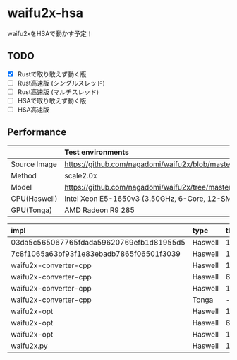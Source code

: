 # waifu2x-hsa

waifu2xをHSAで動かす予定！

## TODO

* [x] Rustで取り敢えず動く版
* [ ] Rust高速版 (シングルスレッド)
* [ ] Rust高速版 (マルチスレッド)
* [ ] HSAで取り敢えず動く版
* [ ] HSA高速版

## Performance

||Test environments|
|:--|:---------------------------------------------|
|Source Image|https://github.com/nagadomi/waifu2x/blob/master/images/miku_small.png|
|Method|scale2.0x|
|Model|https://github.com/nagadomi/waifu2x/tree/master/models/anime_style_art|
|CPU(Haswell)|Intel Xeon E5-1650v3 (3.50GHz, 6-Core, 12-SMT)|
|GPU(Tonga)|AMD Radeon R9 285|

|impl|type|threads|time[ms]|GFLOPS|
|:---|:---|:------|:-------|:-----|
|03da5c565067765fdada59620769efb1d81955d5|Haswell|1|38400|2.1|
|7c8f1065a63bf93f1e83ebadb7865f06501f3039|Haswell|1|13693|6.1|
|waifu2x-converter-cpp|Haswell|1|2314|38|
|waifu2x-converter-cpp|Haswell|6|548|163|
|waifu2x-converter-cpp|Haswell|12|371|239|
|waifu2x-converter-cpp|Tonga|-|131|678|
|waifu2x-opt|Haswell|1|26276||
|waifu2x-opt|Haswell|6|6693||
|waifu2x-opt|Haswell|12|4957||
|waifu2x.py|Haswell|1|139740||
